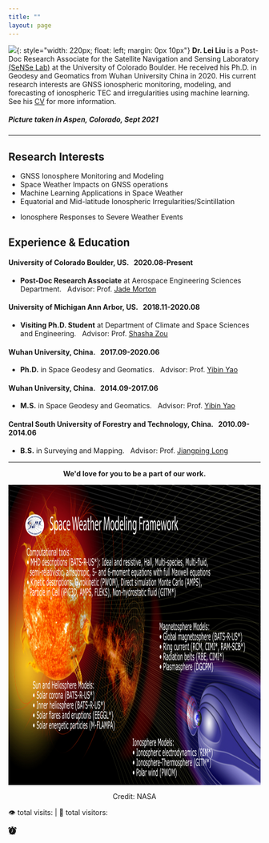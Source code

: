 ```yaml
---
title: ""
layout: page
---
```


<script async src="//busuanzi.ibruce.info/busuanzi/2.3/busuanzi.pure.mini.js">
</script>

![](/images/leiliu.png){: style="width: 220px; float: left; margin: 0px  10px"} 
**Dr. Lei Liu**
is a Post-Doc Research Associate for the Satellite Navigation and Sensing Laboratory [(SeNSe Lab)](http://gnssrange.com/) at the University of Colorado Boulder. He received his Ph.D. in Geodesy and Geomatics from Wuhan University China in 2020. His current research interests are GNSS ionospheric monitoring, modeling, and forecasting of ionospheric TEC and irregularities using machine learning. See his [CV](https://drive.google.com/file/d/1fmaxUvoSh9hu_4B8x-8H5Laq4L_ZIlft/view?usp=sharing) for more information.

##### Picture taken in Aspen, Colorado, Sept 2021

---

## Research Interests
- GNSS Ionosphere Monitoring and Modeling
- Space Weather Impacts on GNSS operations
- Machine Learning Applications in Space Weather
- Equatorial and Mid-latitude Ionospheric Irregularities/Scintillation
<!-- - Estimation of Topside Ionosphere TEC and DCB Using LEO Satellites Observation -->
- Ionosphere Responses to Severe Weather Events

## Experience & Education
#### University of Colorado Boulder, US. &nbsp; 2020.08-Present
- **Post-Doc Research Associate** at Aerospace Engineering Sciences Department. &nbsp; Advisor: Prof. [Jade Morton](https://www.colorado.edu/aerospace/jade-morton)

#### University of Michigan Ann Arbor, US. &nbsp; 2018.11-2020.08
- **Visiting Ph.D. Student** at Department of Climate and Space Sciences and Engineering. &nbsp; Advisor: Prof. [Shasha Zou](https://zou.engin.umich.edu/)

#### Wuhan University, China. &nbsp; 2017.09-2020.06
- **Ph.D.** in Space Geodesy and Geomatics. &nbsp; Advisor:  Prof. [Yibin Yao](http://ybyao.users.sgg.whu.edu.cn/)

#### Wuhan University, China. &nbsp; 2014.09-2017.06
- **M.S.** in Space Geodesy and Geomatics. &nbsp; Advisor:  Prof. [Yibin Yao](http://ybyao.users.sgg.whu.edu.cn/)

#### Central South University of Forestry and Technology, China. &nbsp; 2010.09-2014.06
- **B.S.** in Surveying and Mapping. &nbsp; Advisor:  Prof. [Jiangping Long](https://tmxy.csuft.edu.cn/szdw/fjslm/201804/t20180402_74362.html)

---

  <p align="center"><strong>We'd love for you to be a part of our work.</strong></p>
<!--   <p align="center"><strong><a href="participate">Participate in a study</a></strong>  
      |  <strong><a href="people#join-our-team">Join our lab</a></strong></p> -->

  <p align="center">
      <img src= "images/space-weather.png" width="1200" height="600" align="middle"/>
  </p>
  
  <p align="center">
  Credit: NASA
</p>

<span id="busuanzi_container_site_pv">:eye: total visits: <span id="busuanzi_value_site_pv"></span> | 
<span id="busuanzi_container_site_uv">:raising_hand: total visitors: <span id="busuanzi_value_site_uv"></span>

<!-- <span id="busuanzi_container_site_pv""><i class="fa fa-spinner"></i>total visits<span id="busuanzi_value_site_pv"></span>次 | 
<span id="busuanzi_container_site_uv""><i class="fa fa-user-md"></i>total visitors<span id="busuanzi_value_site_uv"></span>人 -->

<!-- <i class="bi bi-apple"></i> -->
  
<i class="bi bi-alarm"></i>

<svg xmlns="http://www.w3.org/2000/svg" width="16" height="16" fill="currentColor" class="bi bi-alarm-fill" viewBox="0 0 16 16">
  <path d="M6 .5a.5.5 0 0 1 .5-.5h3a.5.5 0 0 1 0 1H9v1.07a7.001 7.001 0 0 1 3.274 12.474l.601.602a.5.5 0 0 1-.707.708l-.746-.746A6.97 6.97 0 0 1 8 16a6.97 6.97 0 0 1-3.422-.892l-.746.746a.5.5 0 0 1-.707-.708l.602-.602A7.001 7.001 0 0 1 7 2.07V1h-.5A.5.5 0 0 1 6 .5zm2.5 5a.5.5 0 0 0-1 0v3.362l-1.429 2.38a.5.5 0 1 0 .858.515l1.5-2.5A.5.5 0 0 0 8.5 9V5.5zM.86 5.387A2.5 2.5 0 1 1 4.387 1.86 8.035 8.035 0 0 0 .86 5.387zM11.613 1.86a2.5 2.5 0 1 1 3.527 3.527 8.035 8.035 0 0 0-3.527-3.527z"/>
</svg>
  

  
  
